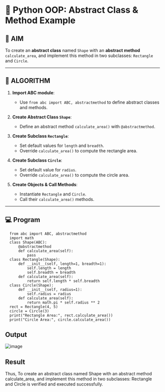 # 🐍 Python OOP: Abstract Class & Method Example

## 🎯 AIM

To create an **abstract class** named `Shape` with an **abstract method** `calculate_area`, and implement this method in two subclasses: `Rectangle` and `Circle`.

---

## 🧠 ALGORITHM

1. **Import ABC module**:
   - Use `from abc import ABC, abstractmethod` to define abstract classes and methods.

2. **Create Abstract Class `Shape`**:
   - Define an abstract method `calculate_area()` with `@abstractmethod`.

3. **Create Subclass `Rectangle`**:
   - Set default values for `length` and `breadth`.
   - Override `calculate_area()` to compute the rectangle area.

4. **Create Subclass `Circle`**:
   - Set default value for `radius`.
   - Override `calculate_area()` to compute the circle area.

5. **Create Objects & Call Methods**:
   - Instantiate `Rectangle` and `Circle`.
   - Call their `calculate_area()` methods.

---

## 💻 Program
      from abc import ABC, abstractmethod
      import math
      class Shape(ABC):
          @abstractmethod
          def calculate_area(self):
              pass
      class Rectangle(Shape):
          def __init__(self, length=1, breadth=1):
              self.length = length
              self.breadth = breadth
          def calculate_area(self):
              return self.length * self.breadth
      class Circle(Shape):
          def __init__(self, radius=1):
              self.radius = radius
          def calculate_area(self):
              return math.pi * self.radius ** 2
      rect = Rectangle(4, 5)
      circle = Circle(3)
      print("Rectangle Area:", rect.calculate_area())
      print("Circle Area:", circle.calculate_area())

## Output
![image](https://github.com/user-attachments/assets/900b5616-e4ec-4b89-9768-8be0d6af84a6)

## Result
Thus, To create an abstract class named Shape with an abstract method calculate_area, and implement this method in two subclasses: Rectangle and Circle is verified and executed successfully.

